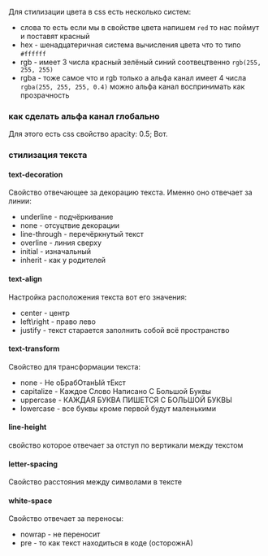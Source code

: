 Для стилизации цвета в css есть несколько систем:
- cлова то есть если мы в свойстве цвета напишем `red` то нас поймут и поставят красный
- hex - шенадцатеричная система вычисления цвета что то типо `#ffffff`
- rgb - имеет 3 числа красный зелёный синий соотвецтвенно `rgb(255, 255, 255)`
- rgba - тоже самое что и rgb только a альфа канал имеет 4 числа `rgba(255, 255, 255, 0.4)` можно альфа канал воспринимать как прозрачность
### как сделать альфа канал глобально
Для этого есть css свойство apacity: 0.5; Вот.
### стилизация текста
#### text-decoration
Свойство отвечающее за декорацию текста. Именно оно отвечает за линии:
- underline - подчёркивание
- none - отсуцтвие декорации
- line-through - перечёркнутый текст
- overline - линия сверху
- initial - изначальный
- inherit - как у родителей
#### text-align
Настройка расположения текста вот его значения:
- center - центр
- left\right - право лево
- justify - текст старается заполнить собой всё пространство
#### text-transform
Свойство для трансформации текста:
- none - Не оБрабОтанЫй тЕкст
- capitalize - Каждое Слово Написано С Большой Буквы
- uppercase - КАЖДАЯ БУКВА ПИШЕТСЯ С БОЛЬШОЙ БУКВЫ
- lowercase - все буквы кроме первой будут маленькими
#### line-height
свойство которое отвечает за отступ по вертикали между текстом
#### letter-spacing
Свойство расстояния между символами в тексте
#### white-space
Свойство отвечает за переносы:
- nowrap - не переносит
- pre - то как текст находиться в коде (осторожнА)

